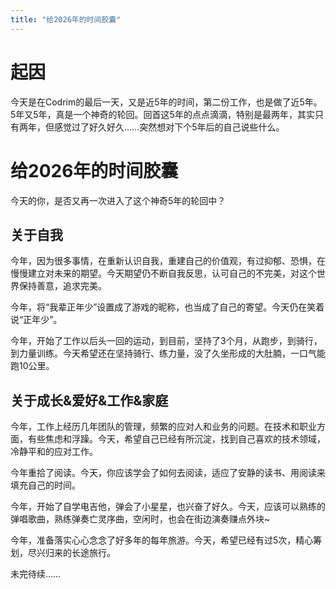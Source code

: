 ```yaml
---
title: "给2026年的时间胶囊"
---
```


# 起因

今天是在Codrim的最后一天，又是近5年的时间，第二份工作，也是做了近5年。5年又5年，真是一个神奇的轮回。回首这5年的点点滴滴，特别是最两年，其实只有两年，但感觉过了好久好久……突然想对下个5年后的自己说些什么。

# 给2026年的时间胶囊

今天的你，是否又再一次进入了这个神奇5年的轮回中？

## 关于自我

今年，因为很多事情，在重新认识自我，重建自己的价值观，有过抑郁、恐惧，在慢慢建立对未来的期望。今天期望仍不断自我反思，认可自己的不完美，对这个世界保持善意，追求完美。

今年，将“我辈正年少”设置成了游戏的昵称，也当成了自己的寄望。今天仍在笑着说“正年少”。

今年，开始了工作以后头一回的运动，到目前，坚持了3个月，从跑步，到骑行，到力量训练。今天希望还在坚持骑行、练力量，没了久坐形成的大肚腩，一口气能跑10公里。

## 关于成长&爱好&工作&家庭

今年，工作上经历几年团队的管理，频繁的应对人和业务的问题。在技术和职业方面，有些焦虑和浮躁。今天，希望自己已经有所沉淀，找到自己喜欢的技术领域，冷静平和的应对工作。

今年重拾了阅读。今天，你应该学会了如何去阅读，适应了安静的读书、用阅读来填充自己的时间。

今年，开始了自学电吉他，弹会了小星星，也兴奋了好久。今天，应该可以熟练的弹唱歌曲，熟练弹奏亡灵序曲，空闲时，也会在街边演奏赚点外块~

今年，准备落实心心念念了好多年的每年旅游。今天，希望已经有过5次，精心筹划，尽兴归来的长途旅行。

未完待续……